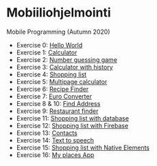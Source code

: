 # Mobiiliohjelmointi

Mobile Programming (Autumn 2020)

- Exercise 0: [Hello World](/firstapp/App.js)
- Exercise 1: [Calculator](/Calculator/App.js)
- Exercise 2: [Number guessing game](/number_guessing_game/App.js)
- Exercise 3: [Calculator with history](/calculator_with_history/App.js)
- Exercise 4: [Shopping list](/shopping_list/App.js)
- Exercise 5: [Multipage calculator](/calculator_with_pages/App.js)
- Exercise 6: [Recipe Finder](/recipe_finder/App.js)
- Exercise 7: [Euro Converter](/euro_converter/App.js)
- Exercise 8 & 10: [Find Address](/find_address/App.js)
- Exercise 9: [Restaurant finder](/restaurant_finder/App.js)
- Exercise 11: [Shopping list with database](/shopping_list_with_db/App.js)
- Exercise 12: [Shopping list with Firebase](/shopping_list_with_firebase/App.js)
- Exercise 13: [Contacts](/contacts/App.js)
- Exercise 14: [Text to speech](/text_to_speech/App.js)
- Exercise 15: [Shopping list with Native Elements](/shopping_list_with_native/App.js)
- Exercise 16: [My places App](/my_places_app/App.js)
